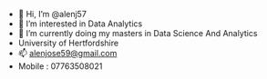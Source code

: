 - 👋 Hi, I’m @alenj57
- 👀 I’m interested in Data Analytics
- 🌱 I’m currently doing my masters in Data Science And Analytics
- University of Hertfordshire
- 📫 alenjose59@gmail.com   
- Mobile : 07763508021


<!---
alenj57/alenj57 is a ✨ special ✨ repository because its `README.md` (this file) appears on your GitHub profile.
You can click the Preview link to take a look at your changes.
--->

